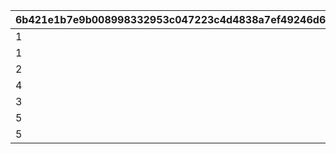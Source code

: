 |6b421e1b7e9b008998332953c047223c4d4838a7ef49246d6849d243567a15a8|103002b6c20a8bb2d9bbfa418aa606dec9cc92f3fa940939f4f37b8dfc2a5414|b9d4ff8f509d42f043380f13087701bcc3ded4ac5aed62d4427677e6384272be|62a56b5cc4dbdb1c67ce2992113b9b5abfe1bef528d0b3df07ac84d1166f8625|59371a34f09f5d96379156d648a33b14c0451734fd3410efe26103cbf46d0993|89331571722aa4972994c0c883512d1486f0d975a82757797e82a0b23bc388ee|f104142c0e4b2d5497c58f07f0d013ceaa00e00c524cffd469f0268aed576156|2e76e817d64ebe610b0ea6d7fc15e1a1ed488a027ff0f57e328dd3f4c13f79fd|
| --- | --- | --- | --- | --- | --- | --- | --- |
|1|1|5|0|80|10|100|0|
|1|1|25|0|90|10|101|0|
|2|1|0|0|80|10|200|0|
|4|0|180|0|80|0|300|0|
|3|0|0|0|100|0|400|0|
|5|0|1|500|100|0|500|1|
|5|0|2|500|130|0|510|2|
